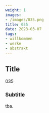 ```yaml
---
weight: 1
images:
- /images/035.png
title: 035
date: 2023-03-07
tags:
- willkommen
- werke
- abstrakt
---
```


## Title
035

### Subtitle
tba.